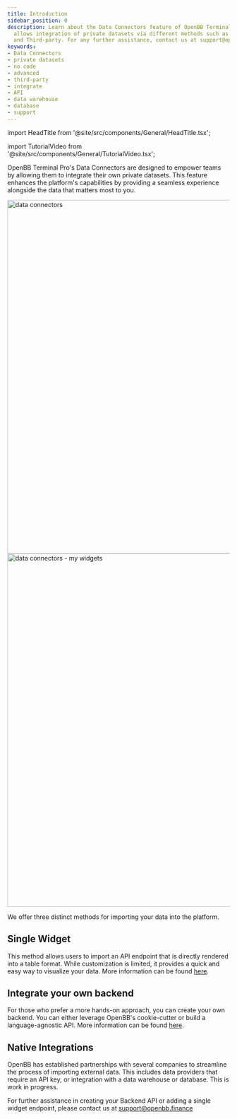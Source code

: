 ```yaml
---
title: Introduction
sidebar_position: 0
description: Learn about the Data Connectors feature of OpenBB Terminal Pro which
  allows integration of private datasets via different methods such as No code, Advanced
  and Third-party. For any further assistance, contact us at support@openbb.finance.
keywords:
- Data Connectors
- private datasets
- no code
- advanced
- third-party
- integrate
- API
- data warehouse
- database
- support
---
```


import HeadTitle from '@site/src/components/General/HeadTitle.tsx';

<HeadTitle title="Data Connectors | OpenBB Terminal Pro Docs" />

import TutorialVideo from '@site/src/components/General/TutorialVideo.tsx';

<TutorialVideo
  youtubeLink="https://www.youtube.com/embed/os5U2elFj10?si=tp4E_jyD13FTDN3B"
  videoLegend="Short introduction to Data Connectors"
/>

OpenBB Terminal Pro's Data Connectors are designed to empower teams by allowing them to integrate their own private datasets. This feature enhances the platform's capabilities by providing a seamless experience alongside the data that matters most to you.

<img className="pro-border-gradient" width="800" alt="data connectors" src="https://github.com/OpenBB-finance/OpenBBTerminal/assets/25267873/5df818ce-e4a1-4241-b8d5-be60ec25c7d4" />

<img className="pro-border-gradient" width="800" alt="data connectors - my widgets" src="https://github.com/OpenBB-finance/OpenBBTerminal/assets/25267873/e3d74bb6-ce1e-4cdf-8f5e-d9053403ce9a" />


We offer three distinct methods for importing your data into the platform.

## Single Widget

This method allows users to import an API endpoint that is directly rendered into a table format. While customization is limited, it provides a quick and easy way to visualize your data. More information can be found [here](/pro/single-widget).

## Integrate your own backend

For those who prefer a more hands-on approach, you can create your own backend. You can either leverage OpenBB's cookie-cutter or build a language-agnostic API. More information can be found [here](/pro/integrate-your-own-backend).

## Native Integrations

OpenBB has established partnerships with several companies to streamline the process of importing external data. This includes data providers that require an API key, or integration with a data warehouse or database. This is work in progress.

For further assistance in creating your Backend API or adding a single widget endpoint, please contact us at support@openbb.finance
